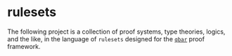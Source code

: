 # rulesets

The following project is a collection of proof systems, type theories, logics, and the like, in the language of `rulesets` designed for the [`qbar`](https://github.com/qdeduction/qbar) proof framework.

